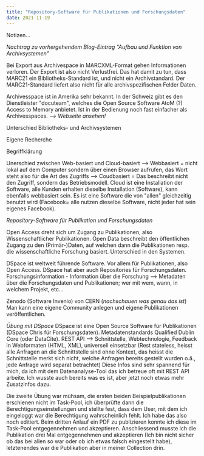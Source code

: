 ```yaml
---
title: "Repository-Software für Publikationen und Forschungsdaten"
date: 2021-11-19
---
```

Notizen...

*Nachtrag zu vorhergehendem Blog-Eintrag "Aufbau und Funktion von Archivsystemen"*

Bei Export aus Archivespace in MARCXML-Format gehen Informationen verloren. Der Export ist also nicht Verlustfrei. Das hat damit zu tun, dass MARC21 ein Bibliotheks-Standard ist, und nicht ein Archivstandard. Der MARC21-Standard liefert also nicht für alle archivspezifischen Felder Daten.

Archivesspace ist in Amerika sehr bekannt. In der Schweiz gibt es den Dienstleister "docuteam", welches die Open Source Software AtoM (?) Access to Memory anbietet. Ist in der Bedienung noch fast einfacher als Archivesspaces. *--> Webseite ansehen!*

Unterschied Bibliotheks- und Archivsystemen

Eigene Recherche

Begriffklärung

Unerschied zwischen Web-basiert und Cloud-basiert 
--> Webbasiert = nicht lokal auf dem Computer sondern über einen Browser aufrufen, das Wort steht also für die Art des Zugriffs
--> Coudbasiert = Das beschreibt nicht den Zugriff, sondern das Betriebsmodell. Cloud ist eine Installation der Software, alle Kunden erhalten dieselbe Installation (Software), kann ebenfalls webbasiert sein. Es ist eine Software die von "allen" gleichzeitig benutzt wird (Facebook= alle nutzen dieselbe Software, nicht jeder hat sein eigenes Facebook).

*Repository-Software für Publikation und Forschungsdaten*

Open Access dreht sich um Zugang zu Publikationen, also Wissenschaftlicher Publikationen. Open Data beschreibt den öffentlichen Zugang zu den (Primär-)Daten, auf welchen dann die Publikationen resp. die wissenschaftliche Forschung basiert. Unterschied in den Systemen. 

DSpace ist weltweit führende Software. Vor allem für Publikationen, also Open Access. DSpace hat aber auch Repositories für Forschungsdaten. 
Forschungsinformation - Information über die Forschung --> Metadaten über die Forschungsdaten und Publikationen; wer mit wem, wann, in welchem Projekt, etc...

Zenodo (Software Invenio) von CERN (*nachschauen was genau das ist*)
Man kann eine eigene Community anlegen und eigene Publikationen veröffentlichen. 

*Übung mit DSpace*
DSpace ist eine Open Source Software für Publikationen (DSpace Chris für Forschungsdaten). Metadatenstandards Qualified Dublin Core (oder DataCite).
REST API --> Schnittstelle, Webtechnologie, Feedback in Webformaten (HTML, XML), universell einsetzbar (Rest stateless, heisst alle Anfragen an die Schnittstelle sind ohne Kontext, das heisst die Schnittstelle merkt sich nicht, welche Anfragen bereits gestellt wurden o.ä., jede Anfrage wird separat betrachtet)
Diese Infos sind sehr spannend für mich, da ich mit dem Datenanalyse-Tool das ich betreue oft mit REST API arbeite. Ich wusste auch bereits was es ist, aber jetzt noch etwas mehr Zusatzinfos dazu.

Die zweite Übung war mühsam, die ersten beiden Beispielpublikationen erschienen nicht im Task-Pool, ich überprüfte dann die Berechtigungseinstellungen und stellte fest, dass dem User, mit dem ich eingeloggt war die Berechtigung wahrscheinlich fehlt. Ich habe das also noch editiert. Beim dritten Anlauf ein PDF zu publizieren konnte ich diese im Task-Pool entgegennehmen und akzeptieren. Anschliessend musste ich die Publikation drei Mal entgegennehmen und akzeptieren (Ich bin nicht sicher ob das bei allen so war oder ob ich etwas falsch eingestellt habe), letztenendes war die Publikation aber in meiner Collection drin.



